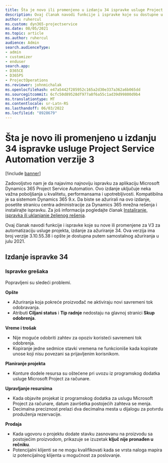 ```yaml
---
title: Šta je novo ili promenjeno u izdanju 34 ispravke usluge Project Service Automation verzije 3
description: Ovaj članak navodi funkcije i ispravke koje su dostupne u okviru ispravke za automatizaciju usluge projekta Release 34, V3.
author: ruhercul
ms.custom: dyn365-projectservice
ms.date: 08/05/2021
ms.topic: article
ms.author: ruhercul
audience: Admin
search.audienceType:
- admin
- customizer
- enduser
search.app:
- D365CE
- D365PS
- ProjectOperations
ms.reviewer: johnmichalak
ms.openlocfilehash: e47a5442f285952c165a2d30e337a362a6b065dd
ms.sourcegitcommit: 6cfc50d89528df977a8f6a55c1ad39d99800d9b4
ms.translationtype: MT
ms.contentlocale: sr-Latn-RS
ms.lasthandoff: 06/03/2022
ms.locfileid: "8928679"
---
```

# <a name="whats-new-or-changed-in-project-service-automation-update-release-34-v3"></a>Šta je novo ili promenjeno u izdanju 34 ispravke usluge Project Service Automation verzije 3

[!include [banner](../includes/psa-now-project-operations.md)]

Zadovoljstvo nam je da najavimo najnoviju ispravku za aplikaciju Microsoft Dynamics 365 Project Service Automation. Ovo izdanje uključuje neka važna poboljšanja u kvalitetu, performansama i upotrebljivosti. Kompatibilna je sa sistemom Dynamics 365 9.x. Da biste se ažurirali na ovo izdanje, posetite stranicu centra administracije za Dynamics 365 mrežna rešenja i instalirajte ispravku. Za još informacija pogledajte članak [Instaliranje, ispravka ili uklanjanje željenog rešenja](/power-platform/admin/install-remove-preferred-solution).

Ovaj članak navodi funkcije i ispravke koje su nove ili promenjene za V3 za automatizaciju usluge projekta, izdanje za ažuriranje 34. Ova verzija ima broj verzije 3.10.55.38 i opšte je dostupna putem samostalnog ažuriranja u julu 2021.

## <a name="update-release-34"></a>Izdanje ispravke 34

### <a name="bug-fixes"></a>Ispravke grešaka
Popravljeni su sledeći problemi.

**Opšte**

- Ažuriranja koja pokreće proizvođač ne aktiviraju novi savremeni tok odobravanja.
- Atributi **Ciljani status** i **Tip radnje** nedostaju na glavnoj stranici **Skup odobrenja**.

**Vreme i trošak**

- Nije moguće odobriti zahtev za opoziv koristeći savremeni tok odobrenja.
- Kopiranje jedne sedmice stavki vremena ne funkcioniše kada kopirate unose koji nisu povezani sa prijavljenim korisnikom.

**Planiranje projekta**

- Konture dodele resursa su oštećene pri uvozu iz programskog dodatka usluge Microsoft Project za računare.

**Upravljanje resursima**

- Kada objavite projekat iz programskog dodatka za uslugu Microsoft Project za računare, datum završetka postojećih zahteva se menja.
- Decimalna preciznost prelazi dva decimalna mesta u dijalogu za potvrdu produženja rezervacije.

**Prodaja**

- Kada ugovoru o projektu dodate stavku zasnovanu na proizvodu sa postojećim proizvodom, prikazuje se izuzetak **ključ nije pronađen u rečniku**.
- Potencijalni klijenti se ne mogu kvalifikovati kada se vrsta naloga mapira iz potencijalnog klijenta u mogućnost za poslovanje.
